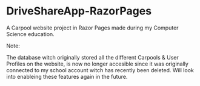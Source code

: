 # DriveShareApp-RazorPages
A Carpool website project in Razor Pages made during my Computer Science education.

Note:

The database witch originally stored all the different Carpools & User Profiles on the website, is now no longer accesible since it was
originally connected to my school account witch has recently been deleted. Will look into enableing these features again in the future. 
